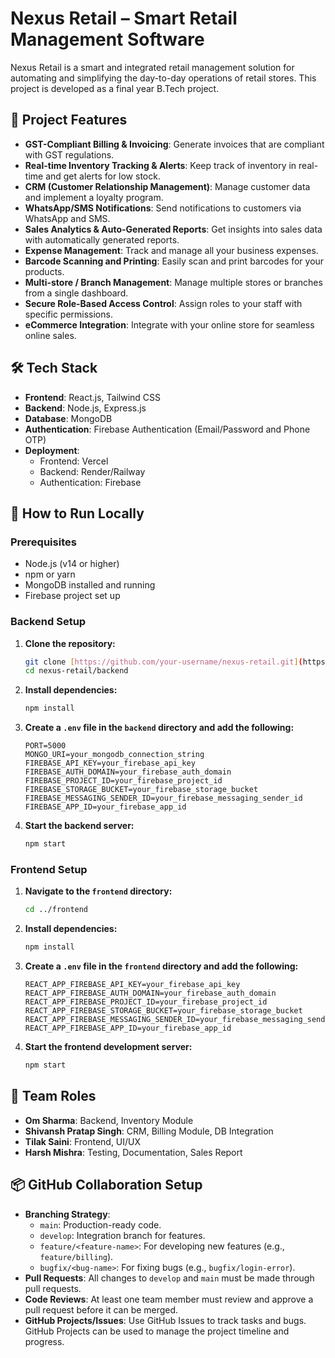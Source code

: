 # Nexus Retail – Smart Retail Management Software

Nexus Retail is a smart and integrated retail management solution for automating and simplifying the day-to-day operations of retail stores. This project is developed as a final year B.Tech project.

## 🚀 Project Features

- **GST-Compliant Billing & Invoicing**: Generate invoices that are compliant with GST regulations.
- **Real-time Inventory Tracking & Alerts**: Keep track of inventory in real-time and get alerts for low stock.
- **CRM (Customer Relationship Management)**: Manage customer data and implement a loyalty program.
- **WhatsApp/SMS Notifications**: Send notifications to customers via WhatsApp and SMS.
- **Sales Analytics & Auto-Generated Reports**: Get insights into sales data with automatically generated reports.
- **Expense Management**: Track and manage all your business expenses.
- **Barcode Scanning and Printing**: Easily scan and print barcodes for your products.
- **Multi-store / Branch Management**: Manage multiple stores or branches from a single dashboard.
- **Secure Role-Based Access Control**: Assign roles to your staff with specific permissions.
- **eCommerce Integration**: Integrate with your online store for seamless online sales.

## 🛠️ Tech Stack

- **Frontend**: React.js, Tailwind CSS
- **Backend**: Node.js, Express.js
- **Database**: MongoDB
- **Authentication**: Firebase Authentication (Email/Password and Phone OTP)
- **Deployment**:
  - Frontend: Vercel
  - Backend: Render/Railway
  - Authentication: Firebase

## 🏃 How to Run Locally

### Prerequisites

- Node.js (v14 or higher)
- npm or yarn
- MongoDB installed and running
- Firebase project set up

### Backend Setup

1.  **Clone the repository:**

    ```bash
    git clone [https://github.com/your-username/nexus-retail.git](https://github.com/your-username/nexus-retail.git)
    cd nexus-retail/backend
    ```

2.  **Install dependencies:**

    ```bash
    npm install
    ```

3.  **Create a `.env` file in the `backend` directory and add the following:**

    ```
    PORT=5000
    MONGO_URI=your_mongodb_connection_string
    FIREBASE_API_KEY=your_firebase_api_key
    FIREBASE_AUTH_DOMAIN=your_firebase_auth_domain
    FIREBASE_PROJECT_ID=your_firebase_project_id
    FIREBASE_STORAGE_BUCKET=your_firebase_storage_bucket
    FIREBASE_MESSAGING_SENDER_ID=your_firebase_messaging_sender_id
    FIREBASE_APP_ID=your_firebase_app_id
    ```

4.  **Start the backend server:**
    ```bash
    npm start
    ```

### Frontend Setup

1.  **Navigate to the `frontend` directory:**

    ```bash
    cd ../frontend
    ```

2.  **Install dependencies:**

    ```bash
    npm install
    ```

3.  **Create a `.env` file in the `frontend` directory and add the following:**

    ```
    REACT_APP_FIREBASE_API_KEY=your_firebase_api_key
    REACT_APP_FIREBASE_AUTH_DOMAIN=your_firebase_auth_domain
    REACT_APP_FIREBASE_PROJECT_ID=your_firebase_project_id
    REACT_APP_FIREBASE_STORAGE_BUCKET=your_firebase_storage_bucket
    REACT_APP_FIREBASE_MESSAGING_SENDER_ID=your_firebase_messaging_sender_id
    REACT_APP_FIREBASE_APP_ID=your_firebase_app_id
    ```

4.  **Start the frontend development server:**
    ```bash
    npm start
    ```

## 👥 Team Roles

- **Om Sharma**: Backend, Inventory Module
- **Shivansh Pratap Singh**: CRM, Billing Module, DB Integration
- **Tilak Saini**: Frontend, UI/UX
- **Harsh Mishra**: Testing, Documentation, Sales Report

## 📦 GitHub Collaboration Setup

- **Branching Strategy**:
  - `main`: Production-ready code.
  - `develop`: Integration branch for features.
  - `feature/<feature-name>`: For developing new features (e.g., `feature/billing`).
  - `bugfix/<bug-name>`: For fixing bugs (e.g., `bugfix/login-error`).
- **Pull Requests**: All changes to `develop` and `main` must be made through pull requests.
- **Code Reviews**: At least one team member must review and approve a pull request before it can be merged.
- **GitHub Projects/Issues**: Use GitHub Issues to track tasks and bugs. GitHub Projects can be used to manage the project timeline and progress.

